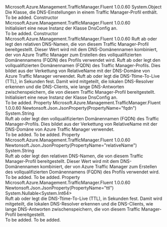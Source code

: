 <Type Name="DnsConfig" FullName="Microsoft.Azure.Management.TrafficManager.Fluent.Models.DnsConfig">
  <TypeSignature Language="C#" Value="public class DnsConfig" />
  <TypeSignature Language="ILAsm" Value=".class public auto ansi beforefieldinit DnsConfig extends System.Object" />
  <TypeSignature Language="DocId" Value="T:Microsoft.Azure.Management.TrafficManager.Fluent.Models.DnsConfig" />
  <TypeSignature Language="VB.NET" Value="Public Class DnsConfig" />
  <TypeSignature Language="F#" Value="type DnsConfig = class" />
  <AssemblyInfo>
    <AssemblyName>Microsoft.Azure.Management.TrafficManager.Fluent</AssemblyName>
    <AssemblyVersion>1.0.0.60</AssemblyVersion>
  </AssemblyInfo>
  <Base>
    <BaseTypeName>System.Object</BaseTypeName>
  </Base>
  <Interfaces />
  <Docs>
    <summary>
            Die Klasse, die DNS-Einstellungen in einem Traffic Manager-Profil enthält.
            </summary>
    <remarks>To be added.</remarks>
  </Docs>
  <Members>
    <Member MemberName=".ctor">
      <MemberSignature Language="C#" Value="public DnsConfig ();" />
      <MemberSignature Language="ILAsm" Value=".method public hidebysig specialname rtspecialname instance void .ctor() cil managed" />
      <MemberSignature Language="DocId" Value="M:Microsoft.Azure.Management.TrafficManager.Fluent.Models.DnsConfig.#ctor" />
      <MemberSignature Language="VB.NET" Value="Public Sub New ()" />
      <MemberType>Constructor</MemberType>
      <AssemblyInfo>
        <AssemblyName>Microsoft.Azure.Management.TrafficManager.Fluent</AssemblyName>
        <AssemblyVersion>1.0.0.60</AssemblyVersion>
      </AssemblyInfo>
      <Parameters />
      <Docs>
        <summary>
            Initialisiert eine neue Instanz der Klasse DnsConfig an.
            </summary>
        <remarks>To be added.</remarks>
      </Docs>
    </Member>
    <Member MemberName=".ctor">
      <MemberSignature Language="C#" Value="public DnsConfig (string relativeName = null, string fqdn = null, Nullable&lt;long&gt; ttl = null);" />
      <MemberSignature Language="ILAsm" Value=".method public hidebysig specialname rtspecialname instance void .ctor(string relativeName, string fqdn, valuetype System.Nullable`1&lt;int64&gt; ttl) cil managed" />
      <MemberSignature Language="DocId" Value="M:Microsoft.Azure.Management.TrafficManager.Fluent.Models.DnsConfig.#ctor(System.String,System.String,System.Nullable{System.Int64})" />
      <MemberSignature Language="VB.NET" Value="Public Sub New (Optional relativeName As String = null, Optional fqdn As String = null, Optional ttl As Nullable(Of Long) = null)" />
      <MemberSignature Language="F#" Value="new Microsoft.Azure.Management.TrafficManager.Fluent.Models.DnsConfig : string * string * Nullable&lt;int64&gt; -&gt; Microsoft.Azure.Management.TrafficManager.Fluent.Models.DnsConfig" Usage="new Microsoft.Azure.Management.TrafficManager.Fluent.Models.DnsConfig (relativeName, fqdn, ttl)" />
      <MemberType>Constructor</MemberType>
      <AssemblyInfo>
        <AssemblyName>Microsoft.Azure.Management.TrafficManager.Fluent</AssemblyName>
        <AssemblyVersion>1.0.0.60</AssemblyVersion>
      </AssemblyInfo>
      <Parameters>
        <Parameter Name="relativeName" Type="System.String" />
        <Parameter Name="fqdn" Type="System.String" />
        <Parameter Name="ttl" Type="System.Nullable&lt;System.Int64&gt;" />
      </Parameters>
      <Docs>
        <param name="relativeName">Ruft ab oder legt den relativen DNS-Namen, die von diesem Traffic Manager-Profil bereitgestellt.  Dieser Wert wird mit dem DNS-Domänennamen kombiniert, der von Azure Traffic Manager zum Erstellen des vollqualifizierten Domänennamens (FQDN) des Profils verwendet wird.</param>
        <param name="fqdn">Ruft ab oder legt den vollqualifizierten Domänennamen (FQDN) des Traffic Manager-Profils.  Dies bildet aus der Verkettung von RelativeName mit der DNS-Domäne von Azure Traffic Manager verwendet.</param>
        <param name="ttl">Ruft ab oder legt die DNS-Ttime-To-Live (TTL), in Sekunden fest.  Damit wird mitgeteilt, die lokalen DNS-Resolver erkennen und die DNS-Clients, wie lange DNS-Antworten zwischenspeichern, die von diesem Traffic Manager-Profil bereitgestellt.</param>
        <summary>
            Initialisiert eine neue Instanz der Klasse DnsConfig an.
            </summary>
        <remarks>To be added.</remarks>
      </Docs>
    </Member>
    <Member MemberName="Fqdn">
      <MemberSignature Language="C#" Value="public string Fqdn { get; }" />
      <MemberSignature Language="ILAsm" Value=".property instance string Fqdn" />
      <MemberSignature Language="DocId" Value="P:Microsoft.Azure.Management.TrafficManager.Fluent.Models.DnsConfig.Fqdn" />
      <MemberSignature Language="VB.NET" Value="Public ReadOnly Property Fqdn As String" />
      <MemberSignature Language="F#" Value="member this.Fqdn : string" Usage="Microsoft.Azure.Management.TrafficManager.Fluent.Models.DnsConfig.Fqdn" />
      <MemberType>Property</MemberType>
      <AssemblyInfo>
        <AssemblyName>Microsoft.Azure.Management.TrafficManager.Fluent</AssemblyName>
        <AssemblyVersion>1.0.0.60</AssemblyVersion>
      </AssemblyInfo>
      <Attributes>
        <Attribute>
          <AttributeName>Newtonsoft.Json.JsonProperty(PropertyName="fqdn")</AttributeName>
        </Attribute>
      </Attributes>
      <ReturnValue>
        <ReturnType>System.String</ReturnType>
      </ReturnValue>
      <Docs>
        <summary>
            Ruft ab oder legt den vollqualifizierten Domänennamen (FQDN) des Traffic Manager-Profils.  Dies bildet aus der Verkettung von RelativeName mit der DNS-Domäne von Azure Traffic Manager verwendet.
            </summary>
        <value>To be added.</value>
        <remarks>To be added.</remarks>
      </Docs>
    </Member>
    <Member MemberName="RelativeName">
      <MemberSignature Language="C#" Value="public string RelativeName { get; set; }" />
      <MemberSignature Language="ILAsm" Value=".property instance string RelativeName" />
      <MemberSignature Language="DocId" Value="P:Microsoft.Azure.Management.TrafficManager.Fluent.Models.DnsConfig.RelativeName" />
      <MemberSignature Language="VB.NET" Value="Public Property RelativeName As String" />
      <MemberSignature Language="F#" Value="member this.RelativeName : string with get, set" Usage="Microsoft.Azure.Management.TrafficManager.Fluent.Models.DnsConfig.RelativeName" />
      <MemberType>Property</MemberType>
      <AssemblyInfo>
        <AssemblyName>Microsoft.Azure.Management.TrafficManager.Fluent</AssemblyName>
        <AssemblyVersion>1.0.0.60</AssemblyVersion>
      </AssemblyInfo>
      <Attributes>
        <Attribute>
          <AttributeName>Newtonsoft.Json.JsonProperty(PropertyName="relativeName")</AttributeName>
        </Attribute>
      </Attributes>
      <ReturnValue>
        <ReturnType>System.String</ReturnType>
      </ReturnValue>
      <Docs>
        <summary>
            Ruft ab oder legt den relativen DNS-Namen, die von diesem Traffic Manager-Profil bereitgestellt.  Dieser Wert wird mit dem DNS-Domänennamen kombiniert, der von Azure Traffic Manager zum Erstellen des vollqualifizierten Domänennamens (FQDN) des Profils verwendet wird.
            </summary>
        <value>To be added.</value>
        <remarks>To be added.</remarks>
      </Docs>
    </Member>
    <Member MemberName="Ttl">
      <MemberSignature Language="C#" Value="public Nullable&lt;long&gt; Ttl { get; set; }" />
      <MemberSignature Language="ILAsm" Value=".property instance valuetype System.Nullable`1&lt;int64&gt; Ttl" />
      <MemberSignature Language="DocId" Value="P:Microsoft.Azure.Management.TrafficManager.Fluent.Models.DnsConfig.Ttl" />
      <MemberSignature Language="VB.NET" Value="Public Property Ttl As Nullable(Of Long)" />
      <MemberSignature Language="F#" Value="member this.Ttl : Nullable&lt;int64&gt; with get, set" Usage="Microsoft.Azure.Management.TrafficManager.Fluent.Models.DnsConfig.Ttl" />
      <MemberType>Property</MemberType>
      <AssemblyInfo>
        <AssemblyName>Microsoft.Azure.Management.TrafficManager.Fluent</AssemblyName>
        <AssemblyVersion>1.0.0.60</AssemblyVersion>
      </AssemblyInfo>
      <Attributes>
        <Attribute>
          <AttributeName>Newtonsoft.Json.JsonProperty(PropertyName="ttl")</AttributeName>
        </Attribute>
      </Attributes>
      <ReturnValue>
        <ReturnType>System.Nullable&lt;System.Int64&gt;</ReturnType>
      </ReturnValue>
      <Docs>
        <summary>
            Ruft ab oder legt die DNS-Ttime-To-Live (TTL), in Sekunden fest.  Damit wird mitgeteilt, die lokalen DNS-Resolver erkennen und die DNS-Clients, wie lange DNS-Antworten zwischenspeichern, die von diesem Traffic Manager-Profil bereitgestellt.
            </summary>
        <value>To be added.</value>
        <remarks>To be added.</remarks>
      </Docs>
    </Member>
  </Members>
</Type>